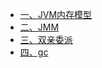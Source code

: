<!-- GFM-TOC -->
* [一、JVM内存模型](#JVM内存模型)
* [二、JMM](#JMM)
* [三、双亲委派](#双亲委派)
* [四、gc](#gc)
<!-- GFM-TOC -->